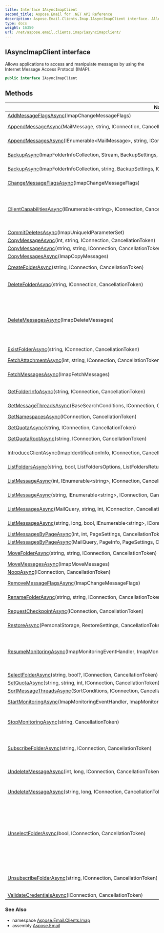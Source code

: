 ```yaml
---
title: Interface IAsyncImapClient
second_title: Aspose.Email for .NET API Reference
description: Aspose.Email.Clients.Imap.IAsyncImapClient interface. Allows applications to access and manipulate messages by using the Internet Message Access Protocol IMAP
type: docs
weight: 16350
url: /net/aspose.email.clients.imap/iasyncimapclient/
---
```

## IAsyncImapClient interface

Allows applications to access and manipulate messages by using the Internet Message Access Protocol (IMAP).

```csharp
public interface IAsyncImapClient
```

## Methods

| Name | Description |
| --- | --- |
| [AddMessageFlagsAsync](../../aspose.email.clients.imap/iasyncimapclient/addmessageflagsasync/)(ImapChangeMessageFlags) | Adds the flags to the message |
| [AppendMessageAsync](../../aspose.email.clients.imap/iasyncimapclient/appendmessageasync/)(MailMessage, string, IConnection, CancellationToken) | Uploads the mail message to the specified folder |
| [AppendMessagesAsync](../../aspose.email.clients.imap/iasyncimapclient/appendmessagesasync/)(IEnumerable&lt;MailMessage&gt;, string, IConnection, CancellationToken) | Uploads the mail messages to the current folder |
| [BackupAsync](../../aspose.email.clients.imap/iasyncimapclient/backupasync/#backupasync)(ImapFolderInfoCollection, Stream, BackupSettings, IConnection, CancellationToken) | Backups the content of the specified folders |
| [BackupAsync](../../aspose.email.clients.imap/iasyncimapclient/backupasync/#backupasync_1)(ImapFolderInfoCollection, string, BackupSettings, IConnection, CancellationToken) | Backups the content of the specified folders |
| [ChangeMessageFlagsAsync](../../aspose.email.clients.imap/iasyncimapclient/changemessageflagsasync/)(ImapChangeMessageFlags) | Changes the flags of the message |
| [ClientCapabilitiesAsync](../../aspose.email.clients.imap/iasyncimapclient/clientcapabilitiesasync/)(IEnumerable&lt;string&gt;, IConnection, CancellationToken) | Notifies server which extensions are supported by client. Please note, this operation works only in case if server supports RFC5161 See more https://tools.ietf.org/html/rfc5161 |
| [CommitDeletesAsync](../../aspose.email.clients.imap/iasyncimapclient/commitdeletesasync/)(ImapUniqueIdParameterSet) | Commit the deletions |
| [CopyMessageAsync](../../aspose.email.clients.imap/iasyncimapclient/copymessageasync/#copymessageasync)(int, string, IConnection, CancellationToken) | Copies the message |
| [CopyMessageAsync](../../aspose.email.clients.imap/iasyncimapclient/copymessageasync/#copymessageasync_1)(string, string, IConnection, CancellationToken) | Copies the message. |
| [CopyMessagesAsync](../../aspose.email.clients.imap/iasyncimapclient/copymessagesasync/)(ImapCopyMessages) | Copy the messages. |
| [CreateFolderAsync](../../aspose.email.clients.imap/iasyncimapclient/createfolderasync/)(string, IConnection, CancellationToken) | Creates a folder with the specified name. |
| [DeleteFolderAsync](../../aspose.email.clients.imap/iasyncimapclient/deletefolderasync/)(string, IConnection, CancellationToken) | Deletes a specified folder. This method represents IMAP DELETE command. |
| [DeleteMessagesAsync](../../aspose.email.clients.imap/iasyncimapclient/deletemessagesasync/)(ImapDeleteMessages) | Marks a message with the specified unique identifier as deleted and commits the deletions if user specifies this. This method works only if server supports UIDPLUS extension. Please, read more https://tools.ietf.org/html/rfc4315 |
| [ExistFolderAsync](../../aspose.email.clients.imap/iasyncimapclient/existfolderasync/)(string, IConnection, CancellationToken) | Check whether this folder exists |
| [FetchAttachmentAsync](../../aspose.email.clients.imap/iasyncimapclient/fetchattachmentasync/)(int, string, IConnection, CancellationToken) | Fetches the specified attachment. |
| [FetchMessagesAsync](../../aspose.email.clients.imap/iasyncimapclient/fetchmessagesasync/)(ImapFetchMessages) | Fetches the messages asynchronously |
| [GetFolderInfoAsync](../../aspose.email.clients.imap/iasyncimapclient/getfolderinfoasync/)(string, IConnection, CancellationToken) | Returns information about the specified folder without selecting it |
| [GetMessageThreadsAsync](../../aspose.email.clients.imap/iasyncimapclient/getmessagethreadsasync/)(BaseSearchConditions, IConnection, CancellationToken) | Get message threads. |
| [GetNamespacesAsync](../../aspose.email.clients.imap/iasyncimapclient/getnamespacesasync/)(IConnection, CancellationToken) | Gets namespaces that are available on a server. |
| [GetQuotaAsync](../../aspose.email.clients.imap/iasyncimapclient/getquotaasync/)(string, IConnection, CancellationToken) | Gets quota information |
| [GetQuotaRootAsync](../../aspose.email.clients.imap/iasyncimapclient/getquotarootasync/)(string, IConnection, CancellationToken) | Gets quota root information for mailbox |
| [IntroduceClientAsync](../../aspose.email.clients.imap/iasyncimapclient/introduceclientasync/)(ImapIdentificationInfo, IConnection, CancellationToken) | Introduces client information to a server. |
| [ListFoldersAsync](../../aspose.email.clients.imap/iasyncimapclient/listfoldersasync/)(string, bool, ListFoldersOptions, ListFoldersReturnOptions, IConnection, CancellationToken) | Gets the list of subfolders in the specified folder |
| [ListMessageAsync](../../aspose.email.clients.imap/iasyncimapclient/listmessageasync/#listmessageasync)(int, IEnumerable&lt;string&gt;, IConnection, CancellationToken) | Gets information about a message. |
| [ListMessageAsync](../../aspose.email.clients.imap/iasyncimapclient/listmessageasync/#listmessageasync_1)(string, IEnumerable&lt;string&gt;, IConnection, CancellationToken) | Gets information about a message. |
| [ListMessagesAsync](../../aspose.email.clients.imap/iasyncimapclient/listmessagesasync/#listmessagesasync)(MailQuery, string, int, IConnection, CancellationToken) | Gets the list of messages in the current folder. |
| [ListMessagesAsync](../../aspose.email.clients.imap/iasyncimapclient/listmessagesasync/#listmessagesasync_1)(string, long, bool, IEnumerable&lt;string&gt;, IConnection, CancellationToken) | Gets the list of messages in the specified folder |
| [ListMessagesByPageAsync](../../aspose.email.clients.imap/iasyncimapclient/listmessagesbypageasync/#listmessagesbypageasync_1)(int, int, PageSettings, CancellationToken) | Gets the list of messages |
| [ListMessagesByPageAsync](../../aspose.email.clients.imap/iasyncimapclient/listmessagesbypageasync/#listmessagesbypageasync)(MailQuery, PageInfo, PageSettings, CancellationToken) | Gets the list of messages |
| [MoveFolderAsync](../../aspose.email.clients.imap/iasyncimapclient/movefolderasync/)(string, string, IConnection, CancellationToken) | Moves specified folder and its subfolders to new location. |
| [MoveMessagesAsync](../../aspose.email.clients.imap/iasyncimapclient/movemessagesasync/)(ImapMoveMessages) | Moves the messages. |
| [NoopAsync](../../aspose.email.clients.imap/iasyncimapclient/noopasync/)(IConnection, CancellationToken) | 'No operation' command |
| [RemoveMessageFlagsAsync](../../aspose.email.clients.imap/iasyncimapclient/removemessageflagsasync/)(ImapChangeMessageFlags) | Removes the flags of the message |
| [RenameFolderAsync](../../aspose.email.clients.imap/iasyncimapclient/renamefolderasync/)(string, string, IConnection, CancellationToken) | Renames a specified folder to a new name |
| [RequestCheckpointAsync](../../aspose.email.clients.imap/iasyncimapclient/requestcheckpointasync/)(IConnection, CancellationToken) | Requests a checkpoint of the currently selected mailbox. |
| [RestoreAsync](../../aspose.email.clients.imap/iasyncimapclient/restoreasync/)(PersonalStorage, RestoreSettings, CancellationToken) | Begins to restore imap folders from the given personal storage. |
| [ResumeMonitoringAsync](../../aspose.email.clients.imap/iasyncimapclient/resumemonitoringasync/)(ImapMonitoringEventHandler, ImapMonitoringErrorEventHandler, IImapMonitoringState, CancellationToken) | Resumes monitoring of message changes for specified folder. Unlike the StartMonitoring method, it will find all missing mailbox changes and call the callback for them. |
| [SelectFolderAsync](../../aspose.email.clients.imap/iasyncimapclient/selectfolderasync/)(string, bool?, IConnection, CancellationToken) | Selects the specified folder |
| [SetQuotaAsync](../../aspose.email.clients.imap/iasyncimapclient/setquotaasync/)(string, string, int, IConnection, CancellationToken) | Sets quota information |
| [SortMessageThreadsAsync](../../aspose.email.clients.imap/iasyncimapclient/sortmessagethreadsasync/)(SortConditions, IConnection, CancellationToken) | Sort message threads. |
| [StartMonitoringAsync](../../aspose.email.clients.imap/iasyncimapclient/startmonitoringasync/)(ImapMonitoringEventHandler, ImapMonitoringErrorEventHandler, string) | Starts monitoring of message changes for specified folder. |
| [StopMonitoringAsync](../../aspose.email.clients.imap/iasyncimapclient/stopmonitoringasync/)(string, CancellationToken) | Stops monitoring of message changes for specified folder. Stops monitoring of all folders if folderName is null. |
| [SubscribeFolderAsync](../../aspose.email.clients.imap/iasyncimapclient/subscribefolderasync/)(string, IConnection, CancellationToken) | Sent the SUBSCRIBE command that adds the specified mailbox name to the server's set of "active" mailboxes. |
| [UndeleteMessageAsync](../../aspose.email.clients.imap/iasyncimapclient/undeletemessageasync/#undeletemessageasync)(int, long, IConnection, CancellationToken) | Marks a message with the specified sequence number as not deleted |
| [UndeleteMessageAsync](../../aspose.email.clients.imap/iasyncimapclient/undeletemessageasync/#undeletemessageasync_1)(string, long, IConnection, CancellationToken) | Marks a message with the specified sequence number as not deleted. |
| [UnselectFolderAsync](../../aspose.email.clients.imap/iasyncimapclient/unselectfolderasync/)(bool, IConnection, CancellationToken) | Unselects folder which are currently selected. if doNotExpunge property is true, all messages are marked as deleted are removed, otherwise deletion canceled. Please note, this operation works only in case if server supports RFC3691 See more https://tools.ietf.org/html/rfc3691 |
| [UnsubscribeFolderAsync](../../aspose.email.clients.imap/iasyncimapclient/unsubscribefolderasync/)(string, IConnection, CancellationToken) | Sent the UNSUBSCRIBE command that removes the specified mailbox name from the server's set of "active" mailboxes |
| [ValidateCredentialsAsync](../../aspose.email.clients.imap/iasyncimapclient/validatecredentialsasync/)(IConnection, CancellationToken) | Executes credentials validation |

### See Also

* namespace [Aspose.Email.Clients.Imap](../../aspose.email.clients.imap/)
* assembly [Aspose.Email](../../)


